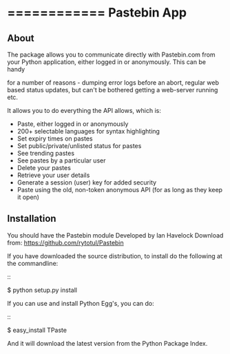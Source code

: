 ============
Pastebin App
============
About
-----

The package allows you to communicate directly with Pastebin.com from your Python application, either logged in or anonymously. This can be handy 

for a number of reasons - dumping error logs before an abort, regular web based status updates, but can't be bothered getting a web-server running etc.

It allows you to do everything the API allows, which is:

- Paste, either logged in or anonymously
- 200+ selectable languages for syntax highlighting
- Set expiry times on pastes
- Set public/private/unlisted status for pastes
- See trending pastes
- See pastes by a particular user
- Delete your pastes
- Retrieve your user details
- Generate a session (user) key for added security
- Paste using the old, non-token anonymous API (for as long as they keep it open)




Installation
------------
You should have the Pastebin module Developed by Ian Havelock
Download from: https://github.com/rytotul/Pastebin

If you have downloaded the source distribution, to install do the following at the commandline: 

::
   
   $ python setup.py install


If you can use and install Python Egg's, you can do:

::

   $ easy_install TPaste


And it will download the latest version from the Python Package Index.
